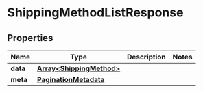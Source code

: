 
# ShippingMethodListResponse

## Properties
Name | Type | Description | Notes
------------ | ------------- | ------------- | -------------
**data** | [**Array&lt;ShippingMethod&gt;**](ShippingMethod.md) |  | 
**meta** | [**PaginationMetadata**](PaginationMetadata.md) |  | 




